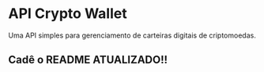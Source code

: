 # API Crypto Wallet

Uma API simples para gerenciamento de carteiras digitais de criptomoedas.


## Cadê o README ATUALIZADO!!
